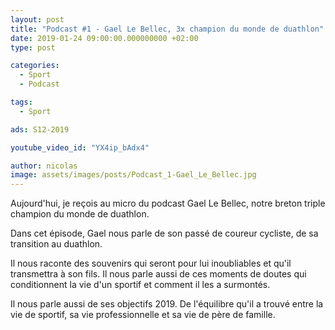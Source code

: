 ```yaml
---
layout: post
title: "Podcast #1 - Gael Le Bellec, 3x champion du monde de duathlon"
date: 2019-01-24 09:00:00.000000000 +02:00
type: post

categories:
  - Sport
  - Podcast

tags:
  - Sport

ads: S12-2019

youtube_video_id: "YX4ip_bAdx4"

author: nicolas
image: assets/images/posts/Podcast_1-Gael_Le_Bellec.jpg
---
```


Aujourd'hui, je reçois au micro du podcast Gael Le Bellec, notre breton triple champion du monde de duathlon.

Dans cet épisode, Gael nous parle de son passé de coureur cycliste, de sa transition au duathlon.

Il nous raconte des souvenirs qui seront pour lui inoubliables et qu'il transmettra à son fils. Il nous parle aussi de ces moments de doutes qui conditionnent la vie d'un sportif et comment il les a surmontés.

Il nous parle aussi de ses objectifs 2019. De l'équilibre qu'il a trouvé entre la vie de sportif, sa vie professionnelle et sa vie de père de famille.
